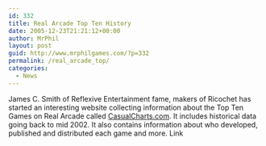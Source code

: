 ```yaml
---
id: 332
title: Real Arcade Top Ten History
date: 2005-12-23T21:21:12+00:00
author: MrPhil
layout: post
guid: http://www.mrphilgames.com/?p=332
permalink: /real_arcade_top/
categories:
  - News
---
```

James C. Smith of Reflexive Entertainment fame, makers of Ricochet has started an interesting website collecting information about the Top Ten Games on Real Arcade called [CasualCharts.com](http://www.casualcharts.com/). It includes historical data going back to mid 2002. It also contains information about who developed, published and distributed each game and more. Link